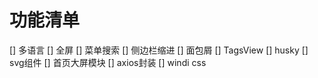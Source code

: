 # 功能清单
[] 多语言
[] 全屏
[] 菜单搜索
[] 侧边栏缩进
[] 面包屑
[] TagsView
[] husky
[] svg组件
[] 首页大屏模块
[] axios封装
[] windi css
